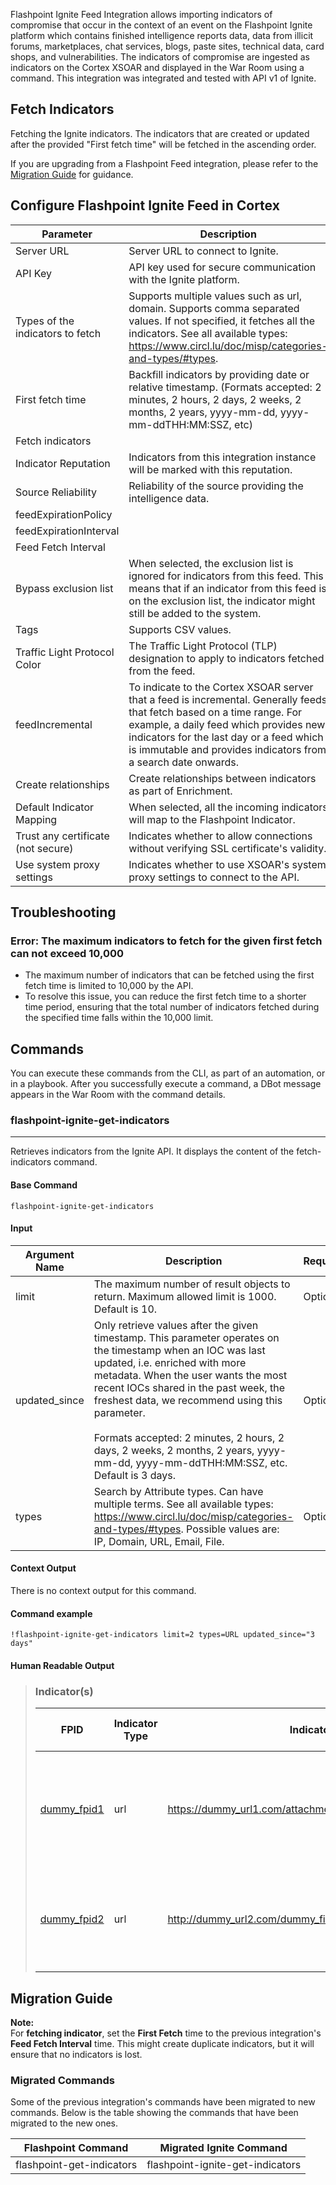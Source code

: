 Flashpoint Ignite Feed Integration allows importing indicators of compromise that occur in the context of an event on the Flashpoint Ignite platform which contains finished intelligence reports data, data from illicit forums, marketplaces, chat services, blogs, paste sites, technical data, card shops, and vulnerabilities. The indicators of compromise are ingested as indicators on the Cortex XSOAR and displayed in the War Room using a command.
This integration was integrated and tested with API v1 of Ignite.

## Fetch Indicators

Fetching the Ignite indicators. The indicators that are created or updated after the provided "First fetch time" will be fetched in the ascending order.

If you are upgrading from a Flashpoint Feed integration, please refer to the [Migration Guide](#migration-guide) for guidance.

## Configure Flashpoint Ignite Feed in Cortex


| **Parameter** | **Description** | **Required** |
| --- | --- | --- |
| Server URL | Server URL to connect to Ignite. | True |
| API Key | API key used for secure communication with the Ignite platform. | True |
| Types of the indicators to fetch | Supports multiple values such as url, domain. Supports comma separated values. If not specified, it fetches all the indicators. See all available types: <https://www.circl.lu/doc/misp/categories-and-types/#types>. | False |
| First fetch time | Backfill indicators by providing date or relative timestamp. \(Formats accepted: 2 minutes, 2 hours, 2 days, 2 weeks, 2 months, 2 years, yyyy-mm-dd, yyyy-mm-ddTHH:MM:SSZ, etc\) | False |
| Fetch indicators |  | False |
| Indicator Reputation | Indicators from this integration instance will be marked with this reputation. | False |
| Source Reliability | Reliability of the source providing the intelligence data. | True |
| feedExpirationPolicy |  | False |
| feedExpirationInterval |  | False |
| Feed Fetch Interval |  | False |
| Bypass exclusion list | When selected, the exclusion list is ignored for indicators from this feed. This means that if an indicator from this feed is on the exclusion list, the indicator might still be added to the system. | False |
| Tags | Supports CSV values. | False |
| Traffic Light Protocol Color | The Traffic Light Protocol \(TLP\) designation to apply to indicators fetched from the feed. | False |
| feedIncremental | To indicate to the Cortex XSOAR server that a feed is incremental. Generally feeds that fetch based on a time range. For example, a daily feed which provides new indicators for the last day or a feed which is immutable and provides indicators from a search date onwards. | False |
| Create relationships | Create relationships between indicators as part of Enrichment. | False |
| Default Indicator Mapping | When selected, all the incoming indicators will map to the Flashpoint Indicator. | False |
| Trust any certificate (not secure) | Indicates whether to allow connections without verifying SSL certificate's validity. | False |
| Use system proxy settings | Indicates whether to use XSOAR's system proxy settings to connect to the API. | False |


## Troubleshooting

### Error: The maximum indicators to fetch for the given first fetch can not exceed 10,000

- The maximum number of indicators that can be fetched using the first fetch time is limited to 10,000 by the API.
- To resolve this issue, you can reduce the first fetch time to a shorter time period, ensuring that the total number of indicators fetched during the specified time falls within the 10,000 limit.

## Commands

You can execute these commands from the CLI, as part of an automation, or in a playbook.
After you successfully execute a command, a DBot message appears in the War Room with the command details.

### flashpoint-ignite-get-indicators

***
Retrieves indicators from the Ignite API. It displays the content of the fetch-indicators command.

#### Base Command

`flashpoint-ignite-get-indicators`

#### Input

| **Argument Name** | **Description** | **Required** |
| --- | --- | --- |
| limit | The maximum number of result objects to return. Maximum allowed limit is 1000. Default is 10. | Optional | 
| updated_since | Only retrieve values after the given timestamp. This parameter operates on the timestamp when an IOC was last updated, i.e. enriched with more metadata. When the user wants the most recent IOCs shared in the past week, the freshest data, we recommend using this parameter.<br/><br/>Formats accepted: 2 minutes, 2 hours, 2 days, 2 weeks, 2 months, 2 years, yyyy-mm-dd, yyyy-mm-ddTHH:MM:SSZ, etc. Default is 3 days. | Optional | 
| types | Search by Attribute types. Can have multiple terms. See all available types: <https://www.circl.lu/doc/misp/categories-and-types/#types>. Possible values are: IP, Domain, URL, Email, File. | Optional | 

#### Context Output

There is no context output for this command.

#### Command example

```!flashpoint-ignite-get-indicators limit=2 types=URL updated_since="3 days"```

#### Human Readable Output

>### Indicator(s)
>
>|FPID|Indicator Type|Indicator Value|Category|Event Name|Event Tags|Created Timestamp (UTC)|First Observed Date|
>|---|---|---|---|---|---|---|---|
>| [dummy_fpid1](https://app.flashpoint.io.com/cti/malware/iocs?query=1000-0000-0000-0000&sort_date=All%20Time) | url | https://dummy_url1.com/attachments/1234/1234/dummy_file1.exe | Payload delivery | Analysis: dummy_event1 "dummy_value1" [2024-04-13 17:10:40] | analysis_id:12345,<br/>event:analysis,<br/>malware:dummy_event1,<br/>misp-galaxy:mitre-enterprise-attack-attack-pattern="Software Packing - T1045",<br/>os:windows | 2024-04-13T18:01:24Z | 2024-04-13T18:02:08+00:00 |
>| [dummy_fpid2](https://app.flashpoint.io.com/cti/malware/iocs?query=1000-0000-0000-0001&sort_date=All%20Time) | url | http://dummy_url2.com/dummy_file2.exe | Payload delivery | Analysis: dummy_event1 "dummy_value2" [2024-04-13 14:00:26] | analysis_id:56789,<br/>event:analysis,<br/>file_type:exe,<br/>malware:remcos,<br/>misp-galaxy:mitre-enterprise-attack-attack-pattern="Code Signing - T1116" | 2024-04-13T14:10:50Z | 2024-04-13T14:11:08+00:00 |

## Migration Guide

**Note:**  
For **fetching indicator**, set the **First Fetch** time to the previous integration's **Feed Fetch Interval** time. This might create duplicate indicators, but it will ensure that no indicators is lost.

### Migrated Commands

Some of the previous integration's commands have been migrated to new commands. Below is the table showing the commands that have been migrated to the new ones.

| **Flashpoint Command** | **Migrated Ignite Command** |
| --- | --- |
| flashpoint-get-indicators | flashpoint-ignite-get-indicators |